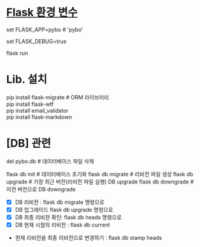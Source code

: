 # [Flask 환경 변수](https://coding-groot.tistory.com/138)

set FLASK_APP=pybo    # 'pybo'    

set FLASK_DEBUG=true

flask run

# Lib. 설치  
pip install flask-migrate #  ORM 라이브러리   
pip install flask-wtf   
pip install email_validator   
pip install flask-markdown   

# [DB] 관련

del pybo.db      # 데이터베이스 파일 삭제

flask db init    # 데이터베이스 초기화
flask db migrate # 리비전 파일 생성 
flask db upgrade # 가장 최근 버전(리비전 파일 실행) DB upgrade
flask db downgrade # 이전 버전으로 DB downgrade

- [X] DB 리비전 : flask db migrate 명령으로 
- [X] DB 업그레이드  flask db upgrade 명령으로 
- [X] DB 최종 리비젼 확인: flask db heads 명령으로
- [X] DB 현재 시점의 리비전 : flask db current 

- 현재 리비전을 최종 리비전으로 변경하기 : flask db stamp heads
